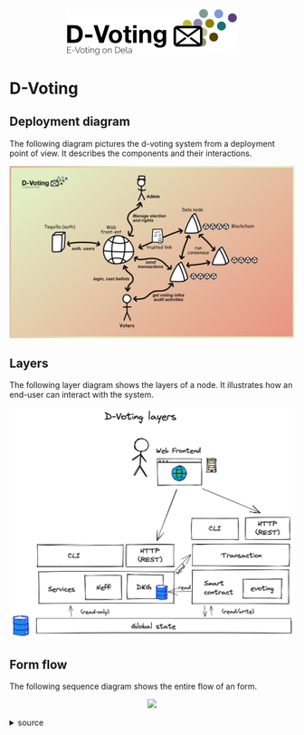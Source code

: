 <p style="text-align:center"><img width="300px" src="assets/logo.png"/></p>

# D-Voting

## Deployment diagram

The following diagram pictures the d-voting system from a deployment point of
view. It describes the components and their interactions.

<p style="text-align:center"><img src="assets/system.png"/></p>

## Layers

The following layer diagram shows the layers of a node. It illustrates how an
end-user can interact with the system.

<p style="text-align:center"><img src="assets/layers.png"/></p>

## Form flow

The following sequence diagram shows the entire flow of an form.

<p style="text-align:center"><img src="assets/form flow.png"/></p>

<details>
    <summary>source</summary>
title Form flow

actor voter
actor admin
participant smart contract
database global state
database DKGRegistry

== Setup ==

admin->smart contract:OpenForm
smart contract->global state:GetRoster
global state-->smart contract:roster
smart contract->global state:StoreForm(roster, ...)
note over admin:formID can be computed by the admin\nbased on the transaction ID that is unique
admin->DKGRegistry:init(formID)
DKGRegistry->global state:GetForm
global state-->DKGRegistry:form.roster
DKGRegistry->DKGRegistry:dkg = create(roster)
DKGRegistry->DKGRegistry:store(dkg, formID)
admin-->DKGRegistry:setup(formID)

DKGRegistry->DKGRegistry:dkg = get(formID)\npubkey = dkg.setup

== Open ==

admin->smart contract:open(formID)
smart contract->DKGRegistry:GetPubKey(formID)

DKGRegistry-->smart contract:pubkey
smart contract->global state:StoreForm(pubkey, ...)

== Cast ==

voter->global state:GetForm(formID)
global state-->voter:form.pubkey

voter->voter:ballot = encrypt(vote, pubkey)
voter->smart contract:Cast(ballot)

smart contract->global state:StoreForm(ballot, ...)

== Shuffle form ==

admin->smart contract:CloseForm
smart contract->global state:StoreForm(status, ...)

admin->Neff:init
admin->Neff:setup(formID)
Neff->global state:GetForm(formID)
global state-->Neff:form.roster

Neff->smart contract:SubmitShuffle(shuffledBallots)\nuse the transactionID as the random source for the proof
smart contract->global state:StoreForm(shuffledBallots, ...)
smart contract->global state:(if enough shuffling)\nStoreForm(status, ...)

== Terminate ==
admin->DKGRegistry: ComputePubshares()

DKGRegistry->smart contract: SubmitPushares (pubshare)
smart contract->global state: StoreForm(pubshare, ...)

admin->smart contract: CombinePubShares
smart contract->global state: StoreForm(decryptedBallots, ...)

</details>
